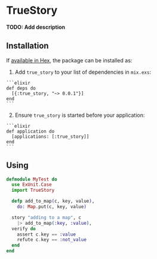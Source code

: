 # TrueStory

**TODO: Add description**

## Installation

If [available in Hex](https://hex.pm/docs/publish), the package can be installed as:

  1. Add `true_story` to your list of dependencies in `mix.exs`:

    ```elixir
    def deps do
      [{:true_story, "~> 0.0.1"}]
    end
    ```

  2. Ensure `true_story` is started before your application:

    ```elixir
    def application do
      [applications: [:true_story]]
    end
    ```

## Using

```elixir
defmodule MyTest do
  use ExUnit.Case
  import TrueStory

  defp add_to_map(c, key, value),
    do: Map.put(c, key, value)

  story "adding to a map", c
    |> add_to_map(:key, :value),
  verify do
    assert c.key == :value
    refute c.key == :not_value
  end
end
```
